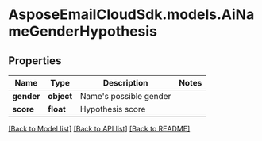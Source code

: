 # AsposeEmailCloudSdk.models.AiNameGenderHypothesis
## Properties
Name | Type | Description | Notes
------------ | ------------- | ------------- | -------------
**gender** | **object** | Name&#39;s possible gender              | 
**score** | **float** | Hypothesis score              | 



[[Back to Model list]](README.md#documentation-for-models) [[Back to API list]](README.md#documentation-for-api-endpoints) [[Back to README]](README.md)


